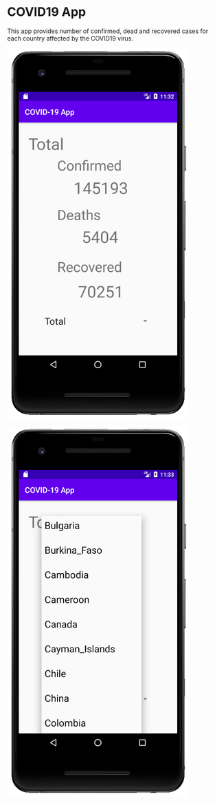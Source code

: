 # COVID19 App
This app provides number of confirmed, dead and recovered cases for each country affected by the COVID19 virus.

![Total](covid19-app-total.PNG)

![Dropdown](covid19-app-dropdown.PNG)
